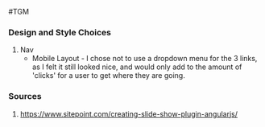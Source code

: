 #TGM

### Design and Style Choices
1. Nav
	* Mobile Layout - I chose not to use a dropdown menu for the 3 links, as I felt it still looked nice, and would only add to the amount of 'clicks' for a user to get where they are going.


### Sources
1. https://www.sitepoint.com/creating-slide-show-plugin-angularjs/